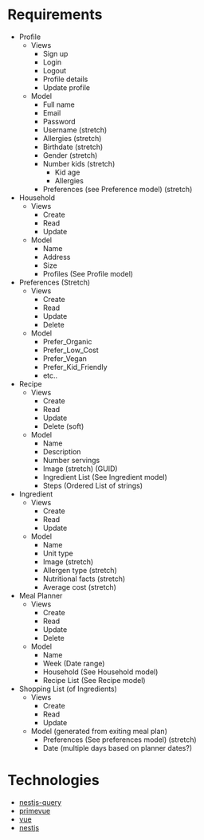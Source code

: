 # Requirements

* Profile
    * Views
        * Sign up
        * Login
        * Logout
        * Profile details
        * Update profile
    * Model
        * Full name
        * Email
        * Password
        * Username (stretch)
        * Allergies (stretch)
        * Birthdate (stretch)
        * Gender (stretch)
        * Number kids (stretch)
            * Kid age
            * Allergies
        * Preferences (see Preference model) (stretch)
* Household
    * Views
        * Create
        * Read
        * Update
    * Model
        * Name
        * Address
        * Size
        * Profiles (See Profile model)
* Preferences (Stretch)
    * Views
        * Create
        * Read
        * Update
        * Delete
    * Model
        * Prefer_Organic
        * Prefer_Low_Cost
        * Prefer_Vegan
        * Prefer_Kid_Friendly
        * etc..
* Recipe
    * Views
        * Create
        * Read
        * Update
        * Delete (soft)
    * Model
        * Name
        * Description
        * Number servings
        * Image (stretch) (GUID)
        * Ingredient List (See Ingredient model)
        * Steps (Ordered List of strings)
* Ingredient
    * Views
        * Create
        * Read
        * Update
    * Model
        * Name
        * Unit type
        * Image (stretch)
        * Allergen type (stretch)
        * Nutritional facts (stretch)
        * Average cost (stretch)
* Meal Planner
    * Views
        * Create
        * Read
        * Update
        * Delete
    * Model
        * Name
        * Week (Date range)
        * Household (See Household model)
        * Recipe List (See Recipe model)
* Shopping List (of Ingredients)
    * Views
        * Create
        * Read
        * Update
    * Model (generated from exiting meal plan)
        * Preferences (See preferences model) (stretch)
        * Date (multiple days based on planner dates?)

# Technologies
- [nestjs-query](https://doug-martin.github.io/nestjs-query/)
- [primevue](https://www.primefaces.org/primevue/)
- [vue](https://v3.vuejs.org/)
- [nestjs](https://docs.nestjs.com/)
